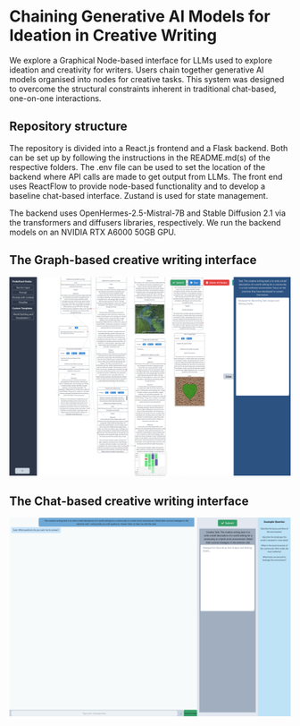 # Chaining Generative AI Models for Ideation in Creative Writing
We explore a Graphical Node-based interface for LLMs used to explore ideation and creativity for writers.
Users chain together generative AI models organised into nodes for creative tasks. This system was designed to overcome the structural constraints inherent in traditional chat-based, one-on-one interactions.

## Repository structure
The repository is divided into a React.js frontend and a Flask backend. Both can be set up by following the instructions in the README.md(s) of the respective folders. The .env file can be used to set the location of the backend where API calls are made to get output from LLMs. The front end uses ReactFlow to provide node-based functionality and to develop a baseline chat-based interface. Zustand is used for state management. 

The backend uses OpenHermes-2.5-Mistral-7B and Stable Diffusion 2.1 via the transformers and diffusers libraries, respectively. We run the backend models on an NVIDIA RTX A6000 50GB GPU.

## The Graph-based creative writing interface
![Graph-based UI with a preloaded template for a wordbuilding task](./images/UI_for_graph_based_creative_writing_task.png)
## The Chat-based creative writing interface
![Chat-based UI](./images/UI_for_chat_based_creative_writing_task.png)
